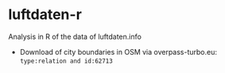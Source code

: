 # luftdaten-r
Analysis in R of the data of luftdaten.info

* Download of city boundaries in OSM via overpass-turbo.eu: `type:relation and id:62713`